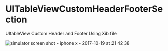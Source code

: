 # UITableViewCustomHeaderFooterSection
UItableView Custom Header and Footer Using Xib file

![simulator screen shot - iphone x - 2017-10-19 at 21 42 38](https://user-images.githubusercontent.com/4990835/31780266-134dde1a-b517-11e7-80ec-8b76c2a1d788.png)
